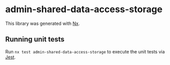 # admin-shared-data-access-storage

This library was generated with [Nx](https://nx.dev).

## Running unit tests

Run `nx test admin-shared-data-access-storage` to execute the unit tests via [Jest](https://jestjs.io).
